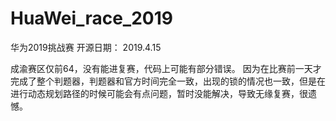 # HuaWei_race_2019
华为2019挑战赛
开源日期： 2019.4.15

成渝赛区仅前64，没有能进复赛，代码上可能有部分错误。 因为在比赛前一天才完成了整个判题器，判题器和官方时间完全一致，出现的锁的情况也一致，但是在进行动态规划路径的时候可能会有点问题，暂时没能解决，导致无缘复赛，很遗憾。
